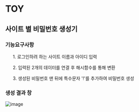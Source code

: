 <h1> TOY </h1>
<h2> 사이트 별 비밀번호 생성기 </h2>

  <p>
  <h3>기능요구사항</h3>
  <ol>1. 로그인하려 하는 사이트 이름과 아이디 입력</ol>
  <ol>2. 입력된 2개의 데이터를 연결 후 해시함수를 통해 변환</ol>
  <ol>3. 생성된 비밀번호 맨 뒤에 특수문자 '!'를 추가하여 비밀번호 생성</ol> 
  <p>
  <p>
  <h3> 생성 결과 창 </h3>

![image](https://user-images.githubusercontent.com/39187226/188443592-06176a45-93d3-4a8a-96a1-185d238bb9db.png)
